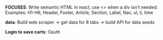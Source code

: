 **FOCUSES**: 
Write semantic HTML in react, use <> when a div isn't needed.
Examples: H1-H6, Header, Footer, Article, Section, Label, Nav, ul, li, time

**data**: Build web scraper -> get data for 8 tabs -> build API for data seeds

**Login to save carts**: Oauth
